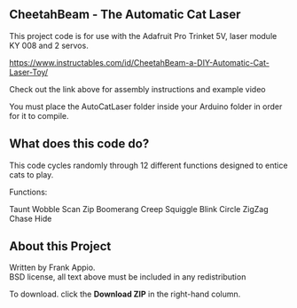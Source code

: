 ## CheetahBeam - The Automatic Cat Laser ##

This project code is for use with the Adafruit Pro Trinket 5V, laser module KY 008 and 2 servos.

https://www.instructables.com/id/CheetahBeam-a-DIY-Automatic-Cat-Laser-Toy/

Check out the link above for assembly instructions and example video

You must place the AutoCatLaser folder inside your Arduino folder in order for it to compile.


## What does this code do? ##

This code cycles randomly through 12 different functions designed to entice cats to play.

Functions:

Taunt 
Wobble 
Scan 
Zip 
Boomerang 
Creep 
Squiggle 
Blink 
Circle 
ZigZag 
Chase 
Hide


## About this Project ##

Written by Frank Appio.  
BSD license, all text above must be included in any redistribution

To download. click the **Download ZIP** in the right-hand column. 
